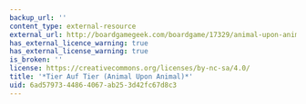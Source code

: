 ```yaml
---
backup_url: ''
content_type: external-resource
external_url: http://boardgamegeek.com/boardgame/17329/animal-upon-animal
has_external_licence_warning: true
has_external_license_warning: true
is_broken: ''
license: https://creativecommons.org/licenses/by-nc-sa/4.0/
title: '*Tier Auf Tier (Animal Upon Animal)*'
uid: 6ad57973-4486-4067-ab25-3d42fc67d8c3
---
```

